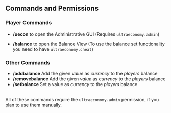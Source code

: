 ## Commands and Permissions



### Player Commands
* **/uecon** to open the Administrative GUI
(Requires ``ultraeconomy.admin``)

* **/balance** to open the Balance View
(To use the balance set functionality you need to have ``ultraeconomy.cheat``)


### Other Commands
* **/addbalance <Player> <Currency> <Value>**
  Add the given *value* as *currency* to the *players* balance
* **/removebalance <Player> <Currency> <Value>**
  Add the given *value* as *currency* to the *players* balance
* **/setbalance <Player> <Currency> <Value>**
  Set a value as *currency* to the *players* balance

\
All of these commands require the ``ultraeconomy.admin`` permission, if you plan to use them manually.
